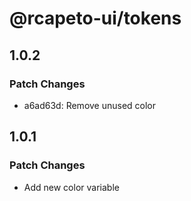 # @rcapeto-ui/tokens

## 1.0.2

### Patch Changes

- a6ad63d: Remove unused color

## 1.0.1

### Patch Changes

- Add new color variable
